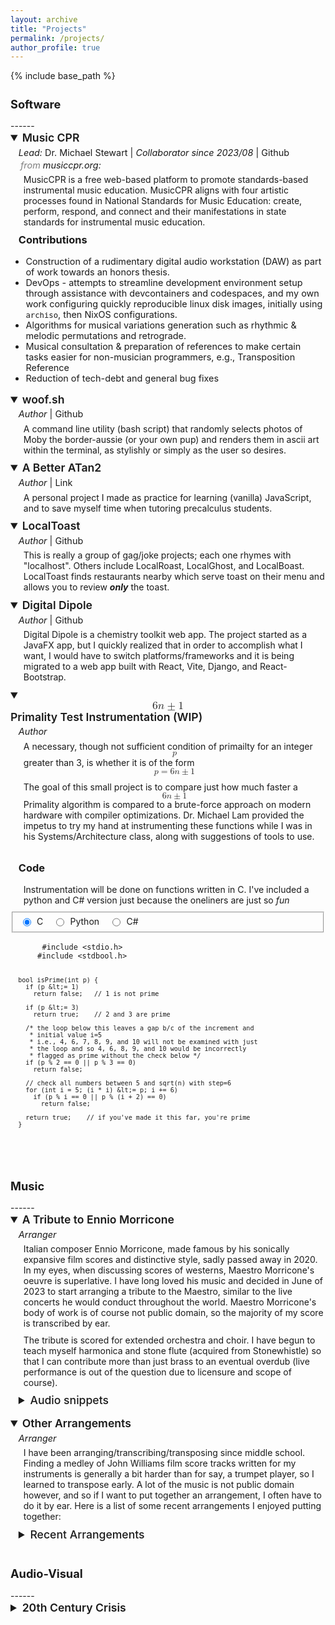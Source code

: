 ```yaml
---
layout: archive
title: "Projects"
permalink: /projects/
author_profile: true
---
```


{% include base_path %}


<!-- {% for post in site.portfolio %}
  {% include archive-single.html %}
{% endfor %}
 -->

<style>

  h2.larger-heading {
    font-size: 130%;
  }

  a:hover {
    text-shadow: 4px 4px 8px;
  }

  hr.darker {
    color: black;
    opacity: 100%;
  }

  summary.project {
    font-size: 1.1rem;
    font-weight: 600;
  }

  summary:hover {
    text-shadow: 4px 4px 8px;
  }

  summary.doc {
    font-size: 0.9rem;
    font-weight: 300rem;
  }

  summary:hover {
    text-shadow: 4px 4px 8px;
  }

  details > p {
    margin-left: 1.3rem;
    margin-bottom: 0.6rem;
    margin-top: 0.4rem;
  }

  h3 {
    margin-left: 0.8rem;
    margin-top: 0.3rem;
  }

  p.roles {
    margin-left: 0.8rem;
    margin-bottom: 0.2rem;
    margin-top: 0.3rem;
    font-size: 0.9rem;
  }

  ul {
    font-size: 0.9rem;
    margin-top: 0.4rem;
  }

  a.noul {
    text-decoration: none;
  }

  a.noul:hover {
    text-decoration: none;
    text-shadow: 4px 4px 8px;
  }

  img.center {
    text-align: center;
    display: block;
    margin: 0 auto;
  }

  details.doc, details.proof, details.arr, details.audio {
    margin-left: 0.8rem;
  }

  details.doc > summary, details.proof > summary, details.arr > summary, details.audio > summary {
    font-size: 1.1rem;
    font-weight: 500;
    margin-bottom: 1rem;
  }

  div.code {
    display: flex;
    gap: 1rem;
  }

  div.input {
    display: flex;
    gap: 0.4rem;
  }

  cite {
    color: gray;
    font-size: 0.9rem;
    margin-left: 1rem;
    margin-bottom:: 0rem;
    margin-top: 0.45rem;
  }

  div.arr-list {
    display: flex;
    align-items: center;
    justify-content: center;
    gap: 2rem;
  }

  div.arr-list > * {
    max-width: fit-content;
  }

  div.sib {
    display: flex;
    align-items: center;
    justify-content: center;
    gap: 2rem;
  }

  div.av {
    margin-top: 1rem;
    width: inherit;
    display: flex;
    justify-content: center;
    align-items: center;
    gap: 1rem;
  }

  figcaption {
    caption-side: top;
  }

  figure {
    display: block;
  }

  audio {
    border-radius: 8px;
  }

  figure {
    margin-top: .5rem;
    margin-bottom: .5rem;
  }

</style>

<link rel="stylesheet" href="/docs/prism(okaida).css">

<h2 class="larger-heading">Software</h2>
------

<details open>
<summary class="project">Music CPR</summary>
<p class="roles"><em>Lead:</em> <a class="noul" target="_blank" href="https://hcientist.com/">Dr. Michael Stewart</a>   |   <em>Collaborator since 2023/08</em>   |   <a class="noul" target="_blank" href="https://github.com/JMU-CIME/CPR-Music">Github</a></p>
  <cite>from <a class="noul" href="httcites://musiccpr.org/about">musiccpr.org:</a></cite>
  <p>
    MusicCPR is a free web-based platform to promote standards-based instrumental music education. MusicCPR aligns with four artistic processes found in National Standards for Music Education: create, perform, respond, and connect and their manifestations in state standards for instrumental music education. 
  </p>

  <h3>Contributions</h3>
  <ul>
    <li>Construction of a rudimentary digital audio workstation (DAW) as part of work towards an honors thesis.</li>
    <li>DevOps - attempts to streamline development environment setup through assistance with devcontainers and codespaces, and my own work configuring quickly reproducible linux disk images, initially using <code>archiso</code>, then NixOS configurations.</li>
    <li>Algorithms for musical variations generation such as rhythmic & melodic permutations and retrograde.</li>
    <li>Musical consultation & preparation of references to make certain tasks easier for non-musician programmers, e.g., <a class="noul" href="../images/CPR/transposition_reference.png">Transposition Reference</a></li>
    <li>Reduction of tech-debt and general bug fixes</li>
  </ul>
</details>

<details open>
  <summary class="project">woof.sh</summary>
  <p class="roles"><em>Author</em> | <a class="noul" target="_blank" href="https://github.com/mfwolffe/woof">Github</a></p>
  <p>A command line utility (bash script) that randomly selects photos of Moby the border-aussie (or your own pup) and renders them in ascii art within the terminal, as stylishly or simply as the user so desires.</p>
</details>

<details open>
<summary class="project">A Better ATan2</summary>
<p class="roles"><em>Author</em> | <a class="noul" target="_blank" href="https://mfwolffe.github.io/improved-atan2/">Link</a></p>
  <p>A personal project I made as practice for learning (vanilla) JavaScript, and to save myself time when tutoring precalculus students.</p>
</details>

<details open>
<summary class="project">LocalToast</summary> 
<p class="roles"><em>Author</em> | <a class="noul" target="_blank" href="https://github.com/mfwolffe/localtoast">Github</a></p>
  <p>This is really a group of gag/joke projects; each one rhymes with "localhost". Others include LocalRoast, LocalGhost, and LocalBoast. LocalToast finds restaurants nearby which serve toast on their menu and allows you to review <strong><em>only</em></strong> the toast.</p>
</details>

<details open>
<summary class="project">Digital Dipole</summary>
<p class="roles"><em>Author</em> | <a class="noul" target="_blank" href="https://github.com/mfwolffe/digitaldipole">Github</a></p>
  <p>
    Digital Dipole is a chemistry toolkit web app. The project started as a JavaFX app, but I quickly realized that in order to accomplish what I want, I would have to switch platforms/frameworks and it is being migrated to a web app built with React, Vite, Django, and React-Bootstrap.
  </p>
</details>

<details open>
<summary class="project"><math display="inline" class="tml-display" style="display:block math;">
  <mrow>
    <mn>6</mn>
    <mi>n</mi>
    <mo>±</mo>
    <mn>1</mn>
  </mrow>
</math>Primality Test Instrumentation (WIP)</summary>
<p class="roles"><em>Author</em></p>

  <p>A necessary, though not sufficient condition of primailty for an integer <math display="inline" class="tml-display" style="display:block math;">
  <mrow>
  <mi>p</mi>
  </mrow>
</math> greater than 3, is whether it is of the form <math display="inline" class="tml-display" style="display:block math;">
<mrow>
  <mi>p</mi>
    <mo>=</mo>
    <mn>6</mn>
    <mi>n</mi>
    <mo>±</mo>
    <mn>1</mn>
  </mrow>
  </math></p>
<p>
  The goal of this small project is to compare just how much faster a <math display="inline" class="tml-display" style="display:block math;">
  <mrow>
    <mn>6</mn>
    <mi>n</mi>
    <mo>±</mo>
    <mn>1</mn>
  </mrow>
</math>
Primality algorithm is compared to a brute-force approach on modern hardware with compiler optimizations. Dr. Michael Lam provided the impetus to try my hand at instrumenting these functions while I was in his Systems/Architecture class, along with suggestions of tools to use.
</p>
<br>
<h3>Code</h3>
<p>Instrumentation will be done on functions written in C. I've included a python and C# version just because the oneliners are just so <em>fun</em></p>
<form id="radio" action="">
<fieldset>
  <div class="code">
    <div class="input">
      <input type="radio" id="c" name="isPrime" value="c_block" checked>
      <label for="c">C</label>
    </div>
    <div class="input">
      <input type="radio" id="py" name="isPrime" value="py_block">
      <label for="py">Python</label>
    </div>
    <div class="input">
      <input type="radio" id="cs" name="isPrime" value="cs_block">
      <label for="jav">C#</label>
    </div>
  </div>
</fieldset>
</form>

<style>
  .comment::after {
    clear: both;
    display: inline !important;
  }

  .comment {
    border-bottom: 0px !important;
  }
</style>

  <div class="box" id="c_block">
    <pre class="language-clike">
      <code class="language-clike line-numbers" data-prismjs-copy="Copy">#include &lt;stdio.h&gt;
      #include &lt;stdbool.h&gt;
  
      bool isPrime(int p) {
        if (p &lt;= 1)
          return false;   // 1 is not prime

        if (p &lt;= 3)
          return true;    // 2 and 3 are prime

        /* the loop below this leaves a gap b/c of the increment and
         * initial value i=5
         * i.e., 4, 6, 7, 8, 9, and 10 will not be examined with just
         * the loop and so 4, 6, 8, 9, and 10 would be incorrectly 
         * flagged as prime without the check below */
        if (p % 2 == 0 || p % 3 == 0)
          return false;

        // check all numbers between 5 and sqrt(n) with step=6
        for (int i = 5; (i * i) &lt;= p; i += 6)
          if (p % i == 0 || p % (i + 2) == 0)
            return false;
  
        return true;    // if you've made it this far, you're prime
      }
  </code>
  </pre>
  
  </div>
  
  <div class="box" id="py_block" style="display: none; width: 60rem;">
    <pre>
      <code class="language-python line-numbers" data-prismjs-copy="Copy">from math import sqrt

      def isPrime(p):
        if p &lt;= 1:
          return False

        if p &lt;= 3:
          return False

        if p % 2 == 0 or p % 3 == 0:
          return False

        # how legible, how fun!
        return not(any(p % i == 0 or p % (i + 2) == 0 for i in range(5, int(sqrt(p)), 6)))
  </code>
  </pre>
  </div>

  <div class="box" id="cs_block" style="display: none; width: 58rem;">
    <pre>
      <code class="language-csharp line-numbers" data-prismjs-copy="Copy">using System;
      using System.Linq;

      class Primality {

        static bool isPrime(int p) {
          if (p &lt;= 1)
            return false;

          if (p &lt;= 3)
            return true;

          if (p % 2 == 0 || p % 3 == 0)
            return false;

          // and you thought the python one-liner was bizarre ~_~
          return !(Array.Exists(Enumerable.Range(5, (int)Math.Sqrt(p))
                        .SkipWhile(i =&gt; i % 6 == 0)
                        .ToArray&lt;int&gt;(), (int x) =&gt; p % x == 0 || p % (x + 2) == 0));
        }
      }
  </code>
  </pre>
  
  </div>

</details>

<h2 class="larger-heading">Music</h2>
------

<details  open>
<summary class="project">A Tribute to Ennio Morricone</summary>
<p class="roles"><em>Arranger</em></p>

  <p>
    Italian composer Ennio Morricone, made famous by his sonically expansive film scores and distinctive style, sadly passed away in 2020. In my eyes, when discussing scores of westerns, Maestro Morricone's oeuvre is superlative. I have long loved his music and decided in June of 2023 to start arranging a tribute to the Maestro, similar to the live concerts he would conduct throughout the world.  Maestro Morricone's body of work is of course not public domain, so the majority of my score is transcribed by ear.
  </p>

  <p>
    The tribute is scored for extended orchestra and choir. I have begun to teach myself harmonica and stone flute (acquired from <a class="noul" href="https://stonewhistle.com/">Stonewhistle</a>) so that I can contribute more than just brass to an eventual overdub (live performance is out of the question due to licensure and scope of course).
  </p>

  <details class="audio">
    <summary>Audio snippets</summary>
    <p>
      The following are brief audio clips (Sibelius Sounds 7) of certain tracks within the tribute. 
      Balance and timbre can be better controlled in Pro Tools, but I don't plan on adjusting with such granularity until I have completed the tribute.
    </p>
      <div class="sib">
        <figure>
          <figcaption>from <em>Il Clan dei Siciliani</em></figcaption>
          <audio controls src="/audio/il_clan_dei_siciliani.mp3"></audio>
        </figure>
        <figure>
          <figcaption>from <em>le vent le cri</em></figcaption>
          <audio controls src="/audio/le_vent_le_cri.mp3"></audio>
        </figure>
      </div>
      <div class="sib">
        <figure>
          <figcaption>from <em>C'era una volta il West</em></figcaption>
          <audio controls src="/audio/cera_una_volta_il_west.mp3"></audio>
        </figure>
        <figure>
          <figcaption>from <em>Giù la testa</em></figcaption>
          <audio controls src="/audio/giu_la_testa.mp3"></audio>
        </figure>
      </div>
      <div class="sib">
        <figure>
          <figcaption>from <em>Come una sentenza</em></figcaption>
          <audio controls src="/audio/come_una_sentenza.mp3"></audio>
        </figure>
        <figure>
          <figcaption>from <em>le vent le cri (reprise)</em></figcaption>
          <audio controls src="/audio/le_vent_le_cri_reprise.mp3"></audio>
        </figure>
      </div>
      <div class="sib">
        <figure>
          <figcaption>from <em>Addio a Cheyenne</em></figcaption>
          <audio controls src="/audio/addio_a_cheyenne.mp3"></audio>
        </figure>
        <figure>
          <figcaption>from <em>Here's to You</em></figcaption>
          <audio controls src="/audio/heres_to_you.mp3"></audio>
        </figure>
      </div>
      <div class="sib">
        <figure>
          <figcaption>from <em>il triello</em></figcaption>
          <audio controls src="/audio/il_triello.mp3"></audio>
        </figure>
      </div>
  </details>
</details>

<details open>
<summary class="project">Other Arrangements</summary>
<p class="roles"><em>Arranger</em></p>

  <p>
    I have been arranging/transcribing/transposing since middle school. Finding a medley of John Williams film score tracks written for my instruments is generally a bit harder than for say, a trumpet player, so I learned to transpose early. A lot of the music is not public domain however, and so if I want to put together an arrangement, I often have to do it by ear. Here is a list of some recent arrangements I enjoyed putting together:
  </p>

  <details class="arr">
  <summary class="doc">Recent Arrangements</summary>
    <div class="arr-list">
      <ul>
        <li>
        <em>Goodbye</em><br>
          <cite>
            Bo Burnham
          </cite>
        </li>
        <li>
        <em>Without You</em><br>
          <cite>
            Evans & Ham (Nilsson version)
          </cite>
        </li>
        <li>
        <em>Froh Wie Seine Sonnen Fliegen</em><br>
          <cite>
            (tenor solo from <em>Symphony No. 9</em>) Beethoven
          </cite>
        </li>
        <li>
        <em>O Bella Ciao</em><br>
          <cite>
            Traditional
          </cite>
        </li>
        <li>
        <em>We'll Meet Again</em><br>
          <cite>
            Vera Lynn
          </cite>
        </li>
      </ul>
      <ul>
        <li>
        <em>That Funny Feeling</em><br>
          <cite>
            Bo Burnham
          </cite>
        </li>
        <li>
        <em>Who's Side Are You On</em><br>
          <cite>
            Pete Seeger
          </cite>
        </li>
        <li>
        <em>Grandma on the Roof</em><br>
          <cite>
            Alex Weston
          </cite>
        </li>
        <li>
        <em>Six Day War</em><br>
          <cite>
            Colonel Bagshot
          </cite>
        </li>
        <li>
        <em>Waiting for Hasan</em><br>
          <cite>
            Lily Ki
          </cite>
        </li>
      </ul>
    </div>
  </details>

</details>

<h2 class="larger-heading">Audio-Visual</h2>
------

<details>
<summary class="project">20th Century Crisis</summary>
<p class="roles"><em>Author</em></p>

  <p>
    This project is an antiwar retrospective on the 20th century, specifically examining the periodicity of greed and hypocrisy sparking global conflict, followed by injustice and hysteria on that same scale, finally culminating with the rise of fascism.
  </p>
  <p>
    German philosopher Georg Wilhelm Friedrich Hegel's Dialectic is characterized by periodic shifts from thesis to antithesis before finally reaching synthesis. Marx and Engels extended this concept to describe history in a materialistic sense; in layman's terms, development is propelled by the swinging of popular mood from one extreme to another over time, before eventually coming to rest, waiting for the next spark of momentum.
  </p>
  <p>
    The project directs viewers/listeners to reflect on the 'swings' of the 20th century and ask themselves, have we as a species ever really reached a synthesis? <em>Is it even possible?</em> If so, is that period of repose doomed to transience? Finally, it asks viewers to examine the world today and consider whether the displacement from synthesis is decreasing as it should, or increasing. Is the dimly flickering light at the end of the tunnel actually an oncoming train?
  </p>

  <div class="av">
    <img src="/images/AV_201.gif" alt="clip from 20th Century Crisis" width="250px">
    <img src="/images/AV_202.gif" alt="clip from 20th Century Crisis" width="250px">
    <img src="/images/AV_203.gif" alt="clip from 20th Century Crisis" width="250px">
  </div>

</details>

<script src="/docs/prism(okaida).js"></script>

<script>

  let form = document.getElementById("radio");
  let radios = document.getElementsByName("isPrime");

  form.addEventListener("input", function(event) {

  let lang = document.querySelector('input[name="isPrime"]:checked').value;

  for (radio of radios) {
    if (radio.value != lang) {
      document.getElementById(radio.value).style.display = "none";
    }
    else {
        document.getElementById(radio.value).style.display = "block";
    }
  }

});


</script>
